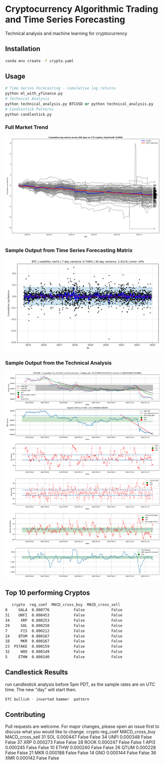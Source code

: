 # Cryptocurrency Algorithmic Trading and Time Series Forecasting

Technical analysis and machine learning for cryptocurrency

## Installation
```bash
conda env create -f crypto.yaml
```

## Usage

```python
# Time Series Forecasting - cumulative log returns
python ml_with_yfinance.py
# Technical Analysis
python technical_analysis.py BTCUSD or python technical_analysis.py
# Candlestick Patterns
python candlestick.py
```
### Full Market Trend
![alt text](https://github.com/bszek213/cryptoML/blob/dev/full_market_trend.png)
### Sample Output from Time Series Forecasting Matrix
![alt text](https://github.com/bszek213/cryptoML/blob/dev/forecast_ML/BTC/BTC.png)

### Sample Output from the Technical Analysis
![alt text](https://github.com/bszek213/cryptoML/blob/dev/technical_analysis/BTCUSD.png)

## Top 10 performing Cryptos
```bash
   crypto  reg_coef  MACD_cross_buy  MACD_cross_sell
8     GALA  0.000776           False            False
31    UNFI  0.000453           False            False
34     XRP  0.000253           False            False
29     SOL  0.000250           False            False
7      FIS  0.000212           False            False
24    QTUM  0.000187           False            False
18     MKR  0.000167           False            False
23  PSTAKE  0.000159           False            False
32     WOO  0.000149           False            False
5     ETHW  0.000140           False            False
```
## Candlestick Results
run candlestick analysis before 5pm PDT, as the sample rates are on UTC time. The
new "day" will start then.
```bash
ETC bullish - inverted hammer  pattern
```
## Contributing
Pull requests are welcome. For major changes, please open an issue first to discuss what you would like to change.
   crypto  reg_coef  MACD_cross_buy  MACD_cross_sell
31    SOL  0.000447           False            False
34   UNFI  0.000348           False            False
37    XRP  0.000273           False            False
28   ROOK  0.000247           False            False
1    API3  0.000245           False            False
10   ETHW  0.000240           False            False
26   QTUM  0.000228           False            False
21    MKR  0.000188           False            False
14    GNO  0.000144           False            False
36    XMR  0.000142           False            False